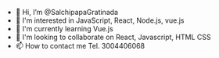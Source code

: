 - 👋 Hi, I’m @SalchipapaGratinada
- 👀 I'm interested in JavaScript, React, Node.js, vue.js
- 🌱 I'm currently learning Vue.js
- 💞️ I'm looking to collaborate on React, Javascript, HTML CSS
- 📫 How to contact me Tel. 3004406068

<!---
SalchipapaGratinada/SalchipapaGratinada is a ✨ special ✨ repository because its `README.md` (this file) appears on your GitHub profile.
You can click the Preview link to take a look at your changes.
--->

